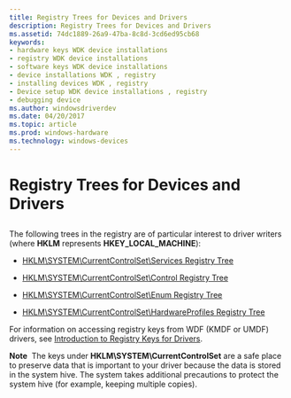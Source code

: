 ```yaml
---
title: Registry Trees for Devices and Drivers
description: Registry Trees for Devices and Drivers
ms.assetid: 74dc1889-26a9-47ba-8c8d-3cd6ed95cb68
keywords:
- hardware keys WDK device installations
- registry WDK device installations
- software keys WDK device installations
- device installations WDK , registry
- installing devices WDK , registry
- Device setup WDK device installations , registry
- debugging device
ms.author: windowsdriverdev
ms.date: 04/20/2017
ms.topic: article
ms.prod: windows-hardware
ms.technology: windows-devices
---
```


# Registry Trees for Devices and Drivers


## <a href="" id="ddk-driver-information-in-the-registry-dg"></a>


The following trees in the registry are of particular interest to driver writers (where **HKLM** represents **HKEY\_LOCAL\_MACHINE**):

-   [HKLM\\SYSTEM\\CurrentControlSet\\Services Registry Tree](hklm-system-currentcontrolset-services-registry-tree.md)

-   [HKLM\\SYSTEM\\CurrentControlSet\\Control Registry Tree](hklm-system-currentcontrolset-control-registry-tree.md)

-   [HKLM\\SYSTEM\\CurrentControlSet\\Enum Registry Tree](hklm-system-currentcontrolset-enum-registry-tree.md)

-   [HKLM\\SYSTEM\\CurrentControlSet\\HardwareProfiles Registry Tree](hklm-system-currentcontrolset-hardwareprofiles-registry-tree.md)

For information on accessing registry keys from WDF (KMDF or UMDF) drivers, see [Introduction to Registry Keys for Drivers](../wdf/introduction-to-registry-keys-for-drivers.md).

**Note**  The keys under **HKLM\\SYSTEM\\CurrentControlSet** are a safe place to preserve data that is important to your driver because the data is stored in the system hive. The system takes additional precautions to protect the system hive (for example, keeping multiple copies).

 

 

 






